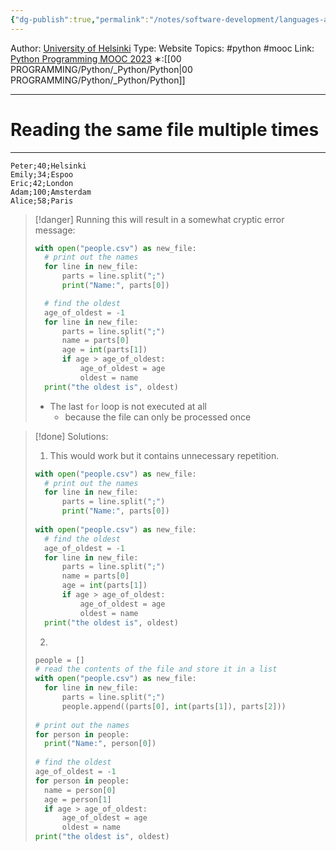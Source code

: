 ```yaml
---
{"dg-publish":true,"permalink":"/notes/software-development/languages-and-frameworks/python/0-python-programming-mooc/introduction/part-6/01-reading-files/03-reading-same-file-multiple-times/","created":"2025-07-13T15:24:56.742+08:00"}
---
```


Author: [University of Helsinki](https://programming-23.mooc.fi/)
Type: Website
Topics: #python #mooc
Link: [Python Programming MOOC 2023](https://programming-23.mooc.fi/)
∗:[[00 PROGRAMMING/Python/_Python/Python\|00 PROGRAMMING/Python/_Python/Python]] 

---
# Reading the same file multiple times

--- 
```sample data
Peter;40;Helsinki 
Emily;34;Espoo 
Eric;42;London 
Adam;100;Amsterdam 
Alice;58;Paris
```

>[!danger] Running this will result in a somewhat cryptic error message:
>```python
>with open("people.csv") as new_file:
>	# print out the names
>	for line in new_file:
>		parts = line.split(";")
>		print("Name:", parts[0])
>
>	# find the oldest
>	age_of_oldest = -1
>	for line in new_file:
>		parts = line.split(";")
>		name = parts[0]
>		age = int(parts[1])
>		if age > age_of_oldest:
>			age_of_oldest = age
>			oldest = name
>	print("the oldest is", oldest)
>```
> - The last `for` loop is not executed at all
> 	- because the file can only be processed once

>[!done] Solutions:
>1. This would work but it contains unnecessary repetition.
>```python
>with open("people.csv") as new_file:
>	# print out the names
>	for line in new_file:
>		parts = line.split(";")
>		print("Name:", parts[0])
>		
>with open("people.csv") as new_file:
>	# find the oldest
>	age_of_oldest = -1
>	for line in new_file:
>		parts = line.split(";")
>		name = parts[0]
>		age = int(parts[1])
>		if age > age_of_oldest:
>			age_of_oldest = age
>			oldest = name
>	print("the oldest is", oldest)
>```
>2. 
>```python
>people = []
># read the contents of the file and store it in a list
>with open("people.csv") as new_file:
>	for line in new_file:
>		parts = line.split(";")
>		people.append((parts[0], int(parts[1]), parts[2]))
>		
># print out the names
>for person in people:
>	print("Name:", person[0])
>	
># find the oldest
>age_of_oldest = -1
>for person in people:
>	name = person[0]
>	age = person[1]
>	if age > age_of_oldest:
>		age_of_oldest = age
>		oldest = name
>print("the oldest is", oldest)
>```

